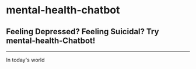 # mental-health-chatbot
## Feeling Depressed? Feeling Suicidal? Try mental-health-Chatbot!
<hr>
In today's world 

